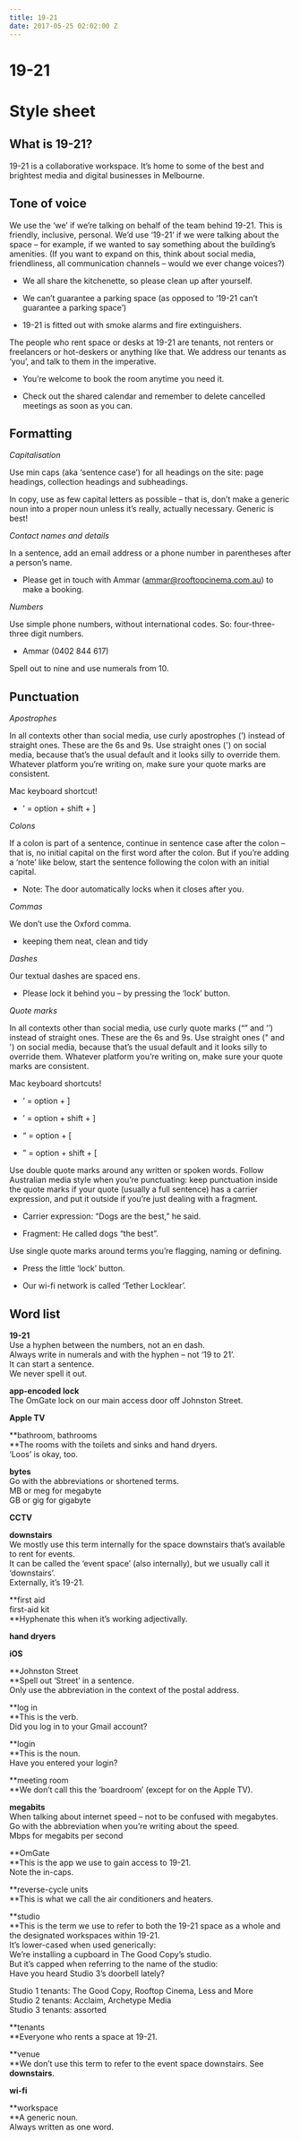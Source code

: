 ```yaml
---
title: 19-21
date: 2017-05-25 02:02:00 Z
---
```


# 19-21

# Style sheet

## **What is 19-21?**

19-21 is a collaborative workspace. It’s home to some of the best and brightest media and digital businesses in Melbourne.

## **Tone of voice**

We use the ‘we’ if we’re talking on behalf of the team behind 19-21. This is friendly, inclusive, personal. We’d use ‘19-21’ if we were talking about the space – for example, if we wanted to say something about the building’s amenities. (If you want to expand on this, think about social media, friendliness, all communication channels – would we ever change voices?)

* We all share the kitchenette, so please clean up after yourself.

* We can’t guarantee a parking space (as opposed to ‘19-21 can’t guarantee a parking space’)

* 19-21 is fitted out with smoke alarms and fire extinguishers.

The people who rent space or desks at 19-21 are tenants, not renters or freelancers or hot-deskers or anything like that. We address our tenants as ‘you’, and talk to them in the imperative.

* You’re welcome to book the room anytime you need it.

* Check out the shared calendar and remember to delete cancelled meetings as soon as you can.

## **Formatting**

*Capitalisation*

Use min caps (aka ‘sentence case’) for all headings on the site: page headings, collection headings and subheadings.

In copy, use as few capital letters as possible – that is, don’t make a generic noun into a proper noun unless it’s really, actually necessary. Generic is best!

*Contact names and details*

In a sentence, add an email address or a phone number in parentheses after a person’s name.

* Please get in touch with Ammar (ammar@rooftopcinema.com.au) to make a booking.

*Numbers*

Use simple phone numbers, without international codes. So: four-three-three digit numbers.

* Ammar (0402 844 617)

Spell out to nine and use numerals from 10.

## **Punctuation**

*Apostrophes*

In all contexts other than social media, use curly apostrophes (’) instead of straight ones. These are the 6s and 9s. Use straight ones (') on social media, because that’s the usual default and it looks silly to override them. Whatever platform you’re writing on, make sure your quote marks are consistent.

Mac keyboard shortcut!

* ’ = option \+ shift \+ \]

*Colons*

If a colon is part of a sentence, continue in sentence case after the colon – that is, no initial capital on the first word after the colon. But if you’re adding a ‘note’ like below, start the sentence following the colon with an initial capital.

* Note: The door automatically locks when it closes after you.

*Commas*

We don’t use the Oxford comma.

* keeping them neat, clean and tidy

*Dashes*

Our textual dashes are spaced ens.

* Please lock it behind you – by pressing the ‘lock’ button.

*Quote marks*

In all contexts other than social media, use curly quote marks (“” and ‘’) instead of straight ones. These are the 6s and 9s. Use straight ones (" and ') on social media, because that’s the usual default and it looks silly to override them. Whatever platform you’re writing on, make sure your quote marks are consistent.

Mac keyboard shortcuts!

* ‘ = option \+ \]

* ’ = option \+ shift \+ \]

* “ = option \+ \[

* ” = option \+ shift \+ \[

Use double quote marks around any written or spoken words. Follow Australian media style when you’re punctuating: keep punctuation inside the quote marks if your quote (usually a full sentence) has a carrier expression, and put it outside if you’re just dealing with a fragment.

* Carrier expression: “Dogs are the best,” he said.

* Fragment: He called dogs “the best”.

Use single quote marks around terms you’re flagging, naming or defining.

* Press the little ‘lock’ button.

* Our wi-fi network is called ‘Tether Locklear’.

## **Word list**

**19-21**\
Use a hyphen between the numbers, not an en dash.\
Always write in numerals and with the hyphen – not ‘19 to 21’.\
It can start a sentence.\
We never spell it out.

**app-encoded lock**\
The OmGate lock on our main access door off Johnston Street.

**Apple TV**

**bathroom, bathrooms\
**The rooms with the toilets and sinks and hand dryers.\
‘Loos’ is okay, too.

**bytes**\
Go with the abbreviations or shortened terms.\
MB or meg for megabyte\
GB or gig for gigabyte

**CCTV**

**downstairs**\
We mostly use this term internally for the space downstairs that’s available to rent for events.\
It can be called the ‘event space’ (also internally), but we usually call it ‘downstairs’.\
Externally, it’s 19-21.

**first aid\
first-aid kit\
**Hyphenate this when it’s working adjectivally.

**hand dryers**

**iOS**

**Johnston Street\
**Spell out ‘Street’ in a sentence.\
Only use the abbreviation in the context of the postal address.

**log in\
**This is the verb.\
Did you log in to your Gmail account?

**login\
**This is the noun.\
Have you entered your login?

**meeting room\
**We don’t call this the ‘boardroom’ (except for on the Apple TV).

**megabits**\
When talking about internet speed – not to be confused with megabytes.\
Go with the abbreviation when you’re writing about the speed.\
Mbps for megabits per second

**OmGate\
**This is the app we use to gain access to 19-21.\
Note the in-caps.

**reverse-cycle units\
**This is what we call the air conditioners and heaters.

**studio\
**This is the term we use to refer to both the 19-21 space as a whole and the designated workspaces within 19-21.\
It’s lower-cased when used generically:\
We’re installing a cupboard in The Good Copy’s studio.\
But it’s capped when referring to the name of the studio:\
Have you heard Studio 3’s doorbell lately?

Studio 1 tenants: The Good Copy, Rooftop Cinema, Less and More\
Studio 2 tenants: Acclaim, Archetype Media\
Studio 3 tenants: assorted

**tenants\
**Everyone who rents a space at 19-21.

**venue\
**We don’t use this term to refer to the event space downstairs. See **downstairs**.

**wi-fi**

**workspace\
**A generic noun.\
Always written as one word.